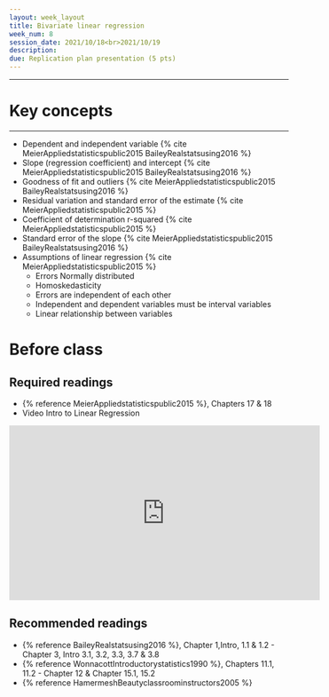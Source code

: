 ```yaml
---
layout: week_layout
title: Bivariate linear regression
week_num: 8
session_date: 2021/10/18<br>2021/10/19
description:
due: Replication plan presentation (5 pts)
---
```


---
# Key concepts
---

- Dependent and independent variable {% cite MeierAppliedstatisticspublic2015 BaileyRealstatsusing2016 %}
- Slope (regression coefficient) and intercept {% cite MeierAppliedstatisticspublic2015 BaileyRealstatsusing2016 %}
- Goodness of fit and outliers {% cite MeierAppliedstatisticspublic2015 BaileyRealstatsusing2016 %}
- Residual variation and standard error of the estimate {% cite MeierAppliedstatisticspublic2015 %}
- Coefficient of determination r-squared {% cite MeierAppliedstatisticspublic2015 %}
- Standard error of the slope {% cite MeierAppliedstatisticspublic2015 BaileyRealstatsusing2016 %}
- Assumptions of linear regression {% cite MeierAppliedstatisticspublic2015 %}
   - Errors Normally distributed
   - Homoskedasticity
   - Errors are independent of each other
   - Independent and dependent variables must be interval variables
   - Linear relationship between variables

# Before class

## Required readings

- {% reference MeierAppliedstatisticspublic2015 %}, Chapters 17 & 18
- Video Intro to Linear Regression

<iframe width="560" height="315" src="https://www.youtube.com/embed/LTqFq9wtcdI" title="YouTube video player" frameborder="0" allow="accelerometer; autoplay; clipboard-write; encrypted-media; gyroscope; picture-in-picture" allowfullscreen></iframe>

## Recommended readings

- {% reference BaileyRealstatsusing2016 %}, Chapter 1,Intro, 1.1 & 1.2 - Chapter 3, Intro 3.1, 3.2, 3.3, 3.7 & 3.8
- {% reference WonnacottIntroductorystatistics1990 %}, Chapters 11.1, 11.2 - Chapter 12 & Chapter 15.1, 15.2 
- {% reference HamermeshBeautyclassroominstructors2005 %} 
